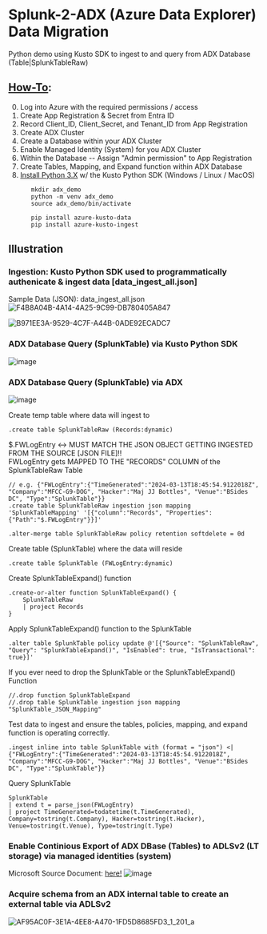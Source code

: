 # Splunk-2-ADX (Azure Data Explorer) Data Migration
Python demo using Kusto SDK to ingest to and query from ADX Database (Table|SplunkTableRaw)

## [How-To](https://learn.microsoft.com/en-us/azure/data-explorer/ingest-json-formats?tabs=python):
0. Log into Azure with the required permissions / access
1. Create App Registration & Secret from Entra ID
2. Record Client_ID, Client_Secret, and Tenant_ID from App Registration
3. Create ADX Cluster
4. Create a Database within your ADX Cluster
5. Enable Managed Identity (System) for you ADX Cluster
6. Within the Database -- Assign "Admin permission" to App Registration
7. Create Tables, Mapping, and Expand function within ADX Database
8. [Install Python 3.X](https://www.python.org/downloads/) w/ the Kusto Python SDK (Windows / Linux / MacOS)
   ```console
      mkdir adx_demo
      python -m venv adx_demo
      source adx_demo/bin/activate
   ```
   ```console
      pip install azure-kusto-data
      pip install azure-kusto-ingest
   ```
   
## Illustration
### Ingestion: Kusto Python SDK used to programmatically authenicate & ingest data [data_ingest_all.json]
Sample Data (JSON): data_ingest_all.json
![F4B8A04B-4A14-4A25-9C99-DB780405A847](https://github.com/dcodev1702/splunk_2_adx/assets/32214072/3f9ff3ff-6188-4273-b68c-bbf4962957f9)

![B971EE3A-9529-4C7F-A44B-0ADE92ECADC7](https://github.com/dcodev1702/splunk_2_adx/assets/32214072/dde41858-c3b5-4612-baf8-04dcce81b233)

### ADX Database Query (SplunkTable) via Kusto Python SDK
![image](https://github.com/dcodev1702/splunk_2_adx/assets/32214072/40b61863-2b81-4e0b-add7-22881bb7473d)

### ADX Database Query (SplunkTable) via ADX
![image](https://github.com/dcodev1702/splunk_2_adx/assets/32214072/812b5597-70cd-4363-a5d4-0e4d07cbee0e)

Create temp table where data will ingest to
```console
.create table SplunkTableRaw (Records:dynamic)
```
$.FWLogEntry <-> MUST MATCH THE JSON OBJECT GETTING INGESTED FROM THE SOURCE [JSON FILE]!! <br />
FWLogEntry gets MAPPED TO THE "RECORDS" COLUMN of the SplunkTableRaw Table <br />
```console
// e.g. {"FWLogEntry":{"TimeGenerated":"2024-03-13T18:45:54.9122018Z", "Company":"MFCC-G9-DOG", "Hacker":"Maj JJ Bottles", "Venue":"BSides DC", "Type":"SplunkTable"}}
.create table SplunkTableRaw ingestion json mapping 'SplunkTableMapping' '[{"column":"Records", "Properties":{"Path":"$.FWLogEntry"}}]'
```
```console
.alter-merge table SplunkTableRaw policy retention softdelete = 0d
```

Create table (SplunkTable) where the data will reside
```console
.create table SplunkTable (FWLogEntry:dynamic)
```

Create SplunkTableExpand() function
```console
.create-or-alter function SplunkTableExpand() {
    SplunkTableRaw
    | project Records
}
```

Apply SplunkTableExpand() function to the SplunkTable
```console
.alter table SplunkTable policy update @'[{"Source": "SplunkTableRaw", "Query": "SplunkTableExpand()", "IsEnabled": true, "IsTransactional": true}]'
```
If you ever need to drop the SplunkTable or the SplunkTableExpand() Function
```console
//.drop function SplunkTableExpand
//.drop table SplunkTable ingestion json mapping "SplunkTable_JSON_Mapping"
```

Test data to ingest and ensure the tables, policies, mapping, and expand function is operating correctly. 
```console
.ingest inline into table SplunkTable with (format = "json") <| {"FWLogEntry":{"TimeGenerated":"2024-03-13T18:45:54.9122018Z", "Company":"MFCC-G9-DOG", "Hacker":"Maj JJ Bottles", "Venue":"BSides DC", "Type":"SplunkTable"}}
```

Query SplunkTable
```console
SplunkTable
| extend t = parse_json(FWLogEntry)
| project TimeGenerated=todatetime(t.TimeGenerated), Company=tostring(t.Company), Hacker=tostring(t.Hacker), Venue=tostring(t.Venue), Type=tostring(t.Type)
```

### Enable Continious Export of ADX DBase (Tables) to ADLSv2 (LT storage) via managed identities (system)
Microsoft Source Document: [here!](https://learn.microsoft.com/en-us/azure/data-explorer/kusto/management/data-export/continuous-export-with-managed-identity?tabs=system-assigned%2Cazure-storage)
![image](https://github.com/dcodev1702/splunk_2_adx/assets/32214072/26a304ac-d73c-49e9-ad69-1317a152e96c)

### Acquire schema from an ADX internal table to create an external table via ADLSv2
![AF95AC0F-3E1A-4EE8-A470-1FD5D8685FD3_1_201_a](https://github.com/dcodev1702/splunk_2_adx/assets/32214072/133e808a-cb4e-4bda-85c4-f35645bdbb75)


